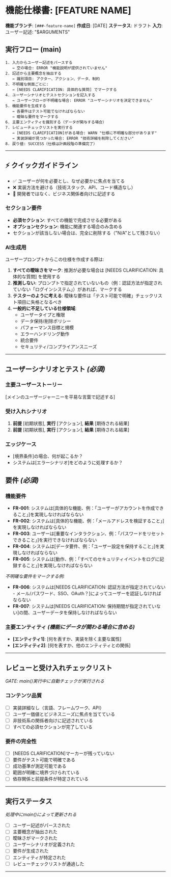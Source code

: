 # 機能仕様書: [FEATURE NAME]

**機能ブランチ**: `[###-feature-name]`
**作成日**: [DATE]
**ステータス**: ドラフト
**入力**: ユーザー記述: "$ARGUMENTS"

## 実行フロー (main)
```
1. 入力からユーザー記述をパースする
   → 空の場合: ERROR "機能説明が提供されていません"
2. 記述から主要概念を抽出する
   → 識別項目: アクター、アクション、データ、制約
3. 不明確な側面ごとに:
   → [NEEDS CLARIFICATION: 具体的な質問] でマークする
4. ユーザーシナリオとテストセクションを記入する
   → ユーザーフローが不明確な場合: ERROR "ユーザーシナリオを決定できません"
5. 機能要件を生成する
   → 各要件はテスト可能でなければならない
   → 曖昧な要件をマークする
6. 主要エンティティを識別する（データが関与する場合）
7. レビューチェックリストを実行する
   → [NEEDS CLARIFICATION]がある場合: WARN "仕様に不明確な部分があります"
   → 実装詳細が見つかった場合: ERROR "技術詳細を削除してください"
8. 戻り値: SUCCESS（仕様は計画段階の準備完了）
```

---

## ⚡ クイックガイドライン
- ✅ ユーザーが何を必要とし、なぜ必要かに焦点を当てる
- ❌ 実装方法を避ける（技術スタック、API、コード構造なし）
- 👥 開発者ではなく、ビジネス関係者向けに記述する

### セクション要件
- **必須セクション**: すべての機能で完成させる必要がある
- **オプションセクション**: 機能に関連する場合のみ含める
- セクションが該当しない場合は、完全に削除する（"N/A"として残さない）

### AI生成用
ユーザープロンプトからこの仕様を作成する際は:
1. **すべての曖昧さをマーク**: 推測が必要な場合は [NEEDS CLARIFICATION: 具体的な質問] を使用する
2. **推測しない**: プロンプトで指定されていないもの（例：認証方法が指定されていない「ログインシステム」）があれば、マークする
3. **テスターのように考える**: 曖昧な要件は「テスト可能で明確」チェックリスト項目に失格となるべき
4. **一般的に不足している仕様領域**:
   - ユーザータイプと権限
   - データ保持/削除ポリシー
   - パフォーマンス目標と規模
   - エラーハンドリング動作
   - 統合要件
   - セキュリティ/コンプライアンスニーズ

---

## ユーザーシナリオとテスト *(必須)*

### 主要ユーザーストーリー
[メインのユーザージャーニーを平易な言葉で記述する]

### 受け入れシナリオ
1. **前提** [初期状態], **実行** [アクション], **結果** [期待される結果]
2. **前提** [初期状態], **実行** [アクション], **結果** [期待される結果]

### エッジケース
- [境界条件]の場合、何が起こるか？
- システムは[エラーシナリオ]をどのように処理するか？

## 要件 *(必須)*

### 機能要件
- **FR-001**: システムは[具体的な機能、例：「ユーザーがアカウントを作成できること」]を実現しなければならない
- **FR-002**: システムは[具体的な機能、例：「メールアドレスを検証すること」]を実現しなければならない
- **FR-003**: ユーザーは[重要なインタラクション、例：「パスワードをリセットできること」]を実行できなければならない
- **FR-004**: システムは[データ要件、例：「ユーザー設定を保持すること」]を実現しなければならない
- **FR-005**: システムは[動作、例：「すべてのセキュリティイベントをログに記録すること」]を実現しなければならない

*不明確な要件をマークする例:*
- **FR-006**: システムは[NEEDS CLARIFICATION: 認証方法が指定されていない - メール/パスワード、SSO、OAuth？]によってユーザーを認証しなければならない
- **FR-007**: システムは[NEEDS CLARIFICATION: 保持期間が指定されていない]の間、ユーザーデータを保持しなければならない

### 主要エンティティ *(機能にデータが関わる場合に含める)*
- **[エンティティ1]**: [何を表すか、実装を除く主要な属性]
- **[エンティティ2]**: [何を表すか、他のエンティティとの関係]

---

## レビューと受け入れチェックリスト
*GATE: main()実行中に自動チェックが実行される*

### コンテンツ品質
- [ ] 実装詳細なし（言語、フレームワーク、API）
- [ ] ユーザー価値とビジネスニーズに焦点を当てている
- [ ] 非技術系の関係者向けに記述されている
- [ ] すべての必須セクションが完了している

### 要件の完全性
- [ ] [NEEDS CLARIFICATION]マーカーが残っていない
- [ ] 要件がテスト可能で明確である
- [ ] 成功基準が測定可能である
- [ ] 範囲が明確に境界づけられている
- [ ] 依存関係と前提条件が特定されている

---

## 実行ステータス
*処理中にmain()によって更新される*

- [ ] ユーザー記述がパースされた
- [ ] 主要概念が抽出された
- [ ] 曖昧さがマークされた
- [ ] ユーザーシナリオが定義された
- [ ] 要件が生成された
- [ ] エンティティが特定された
- [ ] レビューチェックリストが通過した

---
